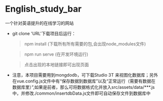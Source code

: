 # English_study_bar
一个针对英语提升的在线学习的网站

* git clone 'URL'下载项目后运行：
    > npm install (下载所有所有需要的包,会出现node_modules文件)
    
    > npm run serve (在开发环境运行)
    
    > 点击出现的本地链接即可出现页面

* 注意，本项目需要用到mongdodb，可下载Studio 3T 来视图化数据库；另外在vue.config.js文件中有“保存数据到数据库”以及“正常运行（需要有数据在数据库里）”,如果是前者，那么可将数据格式化并放入src/assets/data/***.js中，并修改./common/insertdbData.js文件即可自动保存文件到数据库中
